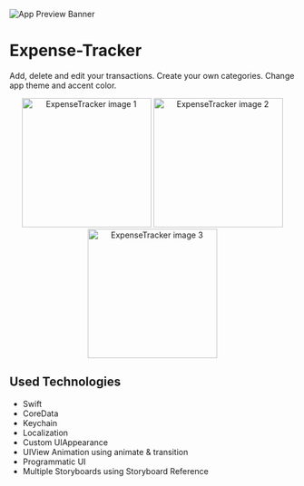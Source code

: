 ![App Preview Banner](https://i.imgur.com/03UOpEn.png)

# Expense-Tracker
Add, delete and edit your transactions. Create your own categories. Change app theme and accent color.

<p align="center">
  <img src="https://media.giphy.com/media/iE039IWOU88PYvNZf1/giphy.gif" width="228" title="ExpenseTracker image 1">
  <img src="https://media.giphy.com/media/v2PAZNRTsH3xdkKLAs/giphy.gif" width="228" title="ExpenseTracker image 2">
  <img src="https://media.giphy.com/media/id5ahml53jp0YG4MbU/giphy.gif" width="228" title="ExpenseTracker image 3">
</p>

## Used Technologies
  - Swift
  - CoreData
  - Keychain
  - Localization
  - Custom UIAppearance
  - UIView Animation using animate & transition
  - Programmatic UI
  - Multiple Storyboards using Storyboard Reference
